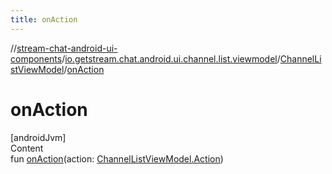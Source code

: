 ```yaml
---
title: onAction
---
```

//[stream-chat-android-ui-components](../../../index.md)/[io.getstream.chat.android.ui.channel.list.viewmodel](../index.md)/[ChannelListViewModel](index.md)/[onAction](onAction.md)



# onAction  
[androidJvm]  
Content  
fun [onAction](onAction.md)(action: [ChannelListViewModel.Action](Action/index.md))  



